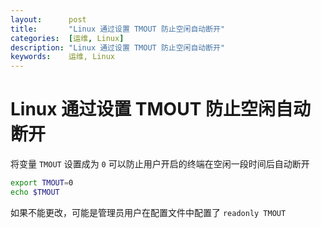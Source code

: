 ```yaml
---
layout:      post
title:       "Linux 通过设置 TMOUT 防止空闲自动断开"
categories:  [运维, Linux]
description: "Linux 通过设置 TMOUT 防止空闲自动断开"
keywords:    运维, Linux
---
```


# Linux 通过设置 TMOUT 防止空闲自动断开

将变量 `TMOUT` 设置成为 `0` 可以防止用户开启的终端在空闲一段时间后自动断开

```sh
export TMOUT=0
echo $TMOUT
```

如果不能更改，可能是管理员用户在配置文件中配置了 `readonly TMOUT`